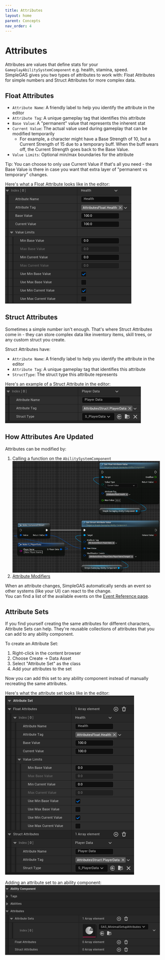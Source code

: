 ```yaml
---
title: Attributes
layout: home
parent: Concepts
nav_order: 4
---
```


# Attributes

Attributes are values that define stats for your `GameplayAbilitySystemComponent` e.g. health, stamina, speed.  
SimpleGAS gives you two types of attributes to work with: Float Attributes for simple numbers and Struct Attributes for more complex data.

## Float Attributes

- `Attribute Name`: A friendly label to help you identify the attribute in the editor
- `Attribute Tag`: A unique gameplay tag that identifies this attribute
- `Base Value`: A "permanent" value that represents the inherent stat
- `Current Value`: The actual value used during gameplay that can be modified temporarily
    - For example, a character might have a Base Strength of 10, but a Current Strength of 15 due to a temporary buff. When the buff wears off, the Current Strength goes back to the Base Value.
- `Value Limits`: Optional min/max boundaries for the attribute

Tip: You can choose to only use Current Value if that's all you need - the Base Value is there in case you want that extra layer of "permanent vs temporary" changes.

Here's what a Float Attribute looks like in the editor:
![Float attribute in the editor](attributes_1.png)

## Struct Attributes

Sometimes a simple number isn't enough. That's where Struct Attributes come in - they can store complex data like inventory items, skill trees, or any custom struct you create.

Struct Attributes have:

- `Attribute Name`: A friendly label to help you identify the attribute in the editor
- `Attribute Tag`: A unique gameplay tag that identifies this attribute
- `StructType`: The struct type this attribute represents

Here's an example of a Struct Attribute in the editor:
![Struct attribute in the editor](attributes_2.png)

## How Attributes Are Updated

Attributes can be modified by:

1. Calling a function on the `AbilitySystemComponent`  
    ![a screenshot of the SetStructAttributeValue function](attributes_3.png)
2. [Attribute Modifiers](../../blueprint_nodes/attribute_modifiers.html)

When an attribute changes, SimpleGAS automatically sends an event so other systems (like your UI) can react to the change.  
You can find a list of the available events on the [Event Reference page](../../event_reference/event_reference.html).

## Attribute Sets

If you find yourself creating the same attributes for different characters, Attribute Sets can help. They're reusable collections of attributes that you can add to any ability component.

To create an Attribute Set:
1. Right-click in the content browser
2. Choose Create → Data Asset
3. Select "Attribute Set" as the class
4. Add your attributes to the set

Now you can add this set to any ability component instead of manually recreating the same attributes.

Here's what the attribute set looks like in the editor:  
![a screenshot of an attribute set](attributes_4.png)

Adding an attribute set to an ability component:  
![a screenshot of an attribute set reference on an ability component](attributes_5.png)